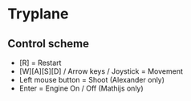 # Tryplane

## Control scheme

* [R] = Restart
* [W][A][S][D] / Arrow keys / Joystick = Movement
* Left mouse button = Shoot (Alexander only)
* Enter = Engine On / Off (Mathijs only)

